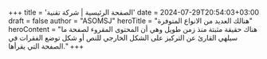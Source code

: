 +++
title = 'الصفحة الرئيسية | شركة تقنية'
date = 2024-07-29T20:54:03+03:00
draft = false
author = "ASOMSJ"
heroTitle = "هنالك العديد من الانواع المتوفرة"
heroContent = "هناك حقيقة مثبتة منذ زمن طويل وهي أن المحتوى المقروء لصفحة ما سيلهي القارئ عن التركيز على الشكل الخارجي للنص أو شكل توضع الفقرات في الصفحة التي يقرأها."
+++
